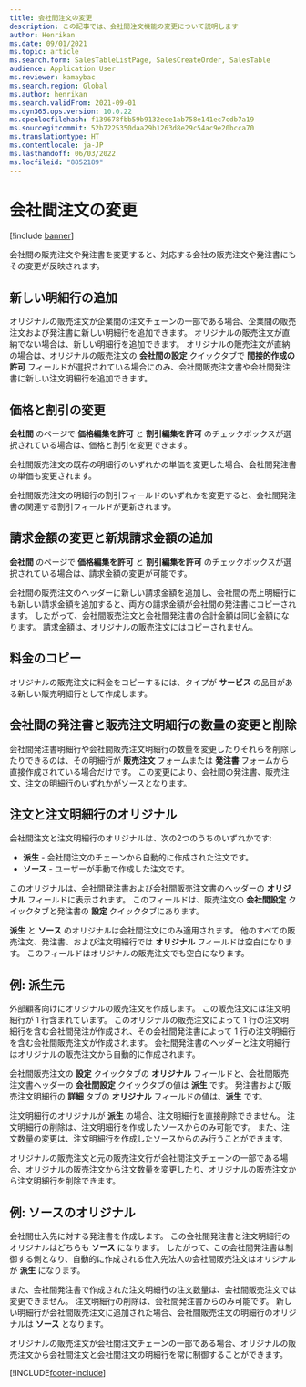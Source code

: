 ```yaml
---
title: 会社間注文の変更
description: この記事では、会社間注文機能の変更について説明します
author: Henrikan
ms.date: 09/01/2021
ms.topic: article
ms.search.form: SalesTableListPage, SalesCreateOrder, SalesTable
audience: Application User
ms.reviewer: kamaybac
ms.search.region: Global
ms.author: henrikan
ms.search.validFrom: 2021-09-01
ms.dyn365.ops.version: 10.0.22
ms.openlocfilehash: f139678fbb59b9132ece1ab758e141ec7cdb7a19
ms.sourcegitcommit: 52b7225350daa29b1263d8e29c54ac9e20bcca70
ms.translationtype: HT
ms.contentlocale: ja-JP
ms.lasthandoff: 06/03/2022
ms.locfileid: "8852189"
---
```

# <a name="change-intercompany-orders"></a>会社間注文の変更

[!include [banner](../../includes/banner.md)]

会社間の販売注文や発注書を変更すると、対応する会社の販売注文や発注書にもその変更が反映されます。

## <a name="adding-new-lines"></a>新しい明細行の追加

オリジナルの販売注文が企業間の注文チェーンの一部である場合、企業間の販売注文および発注書に新しい明細行を追加できます。 オリジナルの販売注文が直納でない場合は、新しい明細行を追加できます。 オリジナルの販売注文が直納の場合は、オリジナルの販売注文の **会社間の設定** クイックタブで **間接的作成の許可** フィールドが選択されている場合にのみ、会社間販売注文書や会社間発注書に新しい注文明細行を追加できます。

## <a name="changing-prices-and-discounts"></a>価格と割引の変更

**会社間** のページで **価格編集を許可** と **割引編集を許可** のチェックボックスが選択されている場合は、価格と割引を変更できます。

会社間販売注文の既存の明細行のいずれかの単価を変更した場合、会社間発注書の単価も変更されます。

会社間販売注文の明細行の割引フィールドのいずれかを変更すると、会社間発注書の関連する割引フィールドが更新されます。

## <a name="changing-and-adding-new-charges"></a>請求金額の変更と新規請求金額の追加

**会社間** のページで **価格編集を許可** と **割引編集を許可** のチェックボックスが選択されている場合は、請求金額の変更が可能です。

会社間の販売注文のヘッダーに新しい請求金額を追加し、会社間の売上明細行にも新しい請求金額を追加すると、両方の請求金額が会社間の発注書にコピーされます。 したがって、会社間販売注文と会社間発注書の合計金額は同じ金額になります。 請求金額は、オリジナルの販売注文にはコピーされません。

## <a name="copying-a-fee"></a>料金のコピー

オリジナルの販売注文に料金をコピーするには、タイプが **サービス** の品目がある新しい販売明細行として作成します。

## <a name="changing-quantities-and-deleting-intercompany-purchases-and-sales-order-lines"></a>会社間の発注書と販売注文明細行の数量の変更と削除

会社間発注書明細行や会社間販売注文明細行の数量を変更したりそれらを削除したりできるのは、その明細行が **販売注文** フォームまたは **発注書** フォームから直接作成されている場合だけです。 この変更により、会社間の発注書、販売注文、注文の明細行のいずれかがソースとなります。

## <a name="origins-of-orders-and-order-lines"></a>注文と注文明細行のオリジナル

会社間注文と注文明細行のオリジナルは、次の2つのうちのいずれかです:

- **派生** - 会社間注文のチェーンから自動的に作成された注文です。
- **ソース** - ユーザーが手動で作成した注文です。

このオリジナルは、会社間発注書および会社間販売注文書のヘッダーの **オリジナル** フィールドに表示されます。 このフィールドは、販売注文の **会社間設定** クイックタブと発注書の **設定** クイックタブにあります。

**派生** と **ソース** のオリジナルは会社間注文にのみ適用されます。 他のすべての販売注文、発注書、および注文明細行では **オリジナル** フィールドは空白になります。 このフィールドはオリジナルの販売注文でも空白になります。

## <a name="example-derived-origin"></a>例: 派生元

外部顧客向けにオリジナルの販売注文を作成します。 この販売注文には注文明細行が 1 行含まれています。 このオリジナルの販売注文によって 1 行の注文明細行を含む会社間発注が作成され、その会社間発注書によって 1 行の注文明細行を含む会社間販売注文が作成されます。 会社間発注書のヘッダーと注文明細行はオリジナルの販売注文から自動的に作成されます。

会社間販売注文の **設定** クイックタブの **オリジナル** フィールドと、会社間販売注文書ヘッダーの **会社間設定** クイックタブの値は **派生** です。 発注書および販売注文明細行の **詳細** タブの **オリジナル** フィールドの値は、**派生** です。

注文明細行のオリジナルが **派生** の場合、注文明細行を直接削除できません。 注文明細行の削除は、注文明細行を作成したソースからのみ可能です。 また、注文数量の変更は、注文明細行を作成したソースからのみ行うことができます。

オリジナルの販売注文と元の販売注文行が会社間注文チェーンの一部である場合、オリジナルの販売注文から注文数量を変更したり、オリジナルの販売注文から注文明細行を削除できます。

## <a name="example-source-origin"></a>例: ソースのオリジナル

会社間仕入先に対する発注書を作成します。 この会社間発注書と注文明細行のオリジナルはどちらも **ソース** になります。 したがって、この会社間発注書は制御する側となり、自動的に作成される仕入先法人の会社間販売注文はオリジナルが **派生** になります。

また、会社間発注書で作成された注文明細行の注文数量は、会社間販売注文では変更できません。 注文明細行の削除は、会社間発注書からのみ可能です。 新しい明細行が会社間販売注文に追加された場合、会社間販売注文の明細行のオリジナルは **ソース** となります。

オリジナルの販売注文が会社間注文チェーンの一部である場合、オリジナルの販売注文から会社間注文と会社間注文の明細行を常に制御することができます。

[!INCLUDE[footer-include](../../includes/footer-banner.md)]

